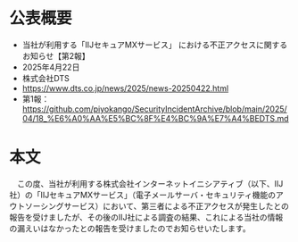 # 公表概要
- 当社が利用する「IIJセキュアMXサービス」 における不正アクセスに関するお知らせ【第2報】
- 2025年4月22日
- 株式会社DTS
- https://www.dts.co.jp/news/2025/news-20250422.html
- 第1報：https://github.com/piyokango/SecurityIncidentArchive/blob/main/2025/04/18_%E6%A0%AA%E5%BC%8F%E4%BC%9A%E7%A4%BEDTS.md

# 本文
　この度、当社が利用する株式会社インターネットイニシアティブ（以下、IIJ社）の「IIJセキュアMXサービス」（電子メールサーバ・セキュリティ機能のアウトソーシングサービス）において、第三者による不正アクセスが発生したとの報告を受けましたが、その後のIIJ社による調査の結果、これによる当社の情報の漏えいはなかったとの報告を受けましたのでお知らせいたします。
